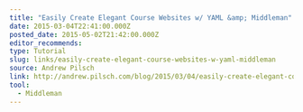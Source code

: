 ```yaml
---
title: "Easily Create Elegant Course Websites w/ YAML &amp; Middleman"
date: 2015-03-04T22:41:00.000Z
posted_date: 2015-05-02T21:42:00.000Z
editor_recommends:
type: Tutorial
slug: links/easily-create-elegant-course-websites-w-yaml-middleman
source: Andrew Pilsch
link: http://andrew.pilsch.com/blog/2015/03/04/easily-create-elegant-course-websites-w-yaml-middleman/
tool:
  - Middleman
---
```





